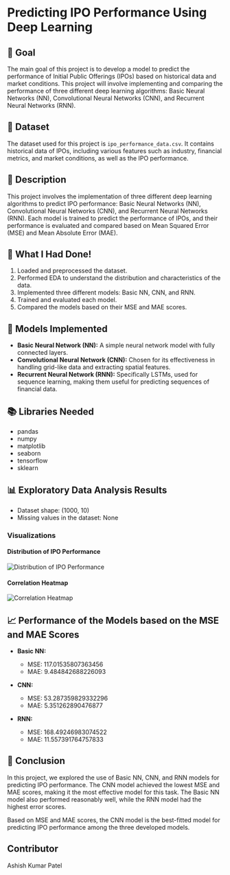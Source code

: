 # Predicting IPO Performance Using Deep Learning

## 🎯 Goal
The main goal of this project is to develop a model to predict the performance of Initial Public Offerings (IPOs) based on historical data and market conditions. This project will involve implementing and comparing the performance of three different deep learning algorithms: Basic Neural Networks (NN), Convolutional Neural Networks (CNN), and Recurrent Neural Networks (RNN).

## 🧵 Dataset
The dataset used for this project is `ipo_performance_data.csv`. It contains historical data of IPOs, including various features such as industry, financial metrics, and market conditions, as well as the IPO performance.

## 🧾 Description
This project involves the implementation of three different deep learning algorithms to predict IPO performance: Basic Neural Networks (NN), Convolutional Neural Networks (CNN), and Recurrent Neural Networks (RNN). Each model is trained to predict the performance of IPOs, and their performance is evaluated and compared based on Mean Squared Error (MSE) and Mean Absolute Error (MAE).

## 🧮 What I Had Done!
1. Loaded and preprocessed the dataset.
2. Performed EDA to understand the distribution and characteristics of the data.
3. Implemented three different models: Basic NN, CNN, and RNN.
4. Trained and evaluated each model.
5. Compared the models based on their MSE and MAE scores.

## 🚀 Models Implemented
- **Basic Neural Network (NN):** A simple neural network model with fully connected layers.
- **Convolutional Neural Network (CNN):** Chosen for its effectiveness in handling grid-like data and extracting spatial features.
- **Recurrent Neural Network (RNN):** Specifically LSTMs, used for sequence learning, making them useful for predicting sequences of financial data.

## 📚 Libraries Needed
- pandas
- numpy
- matplotlib
- seaborn
- tensorflow
- sklearn

## 📊 Exploratory Data Analysis Results
- Dataset shape: (1000, 10)
- Missing values in the dataset: None

### Visualizations
#### Distribution of IPO Performance
![Distribution of IPO Performance](images/ipo_performance_distribution.png)

#### Correlation Heatmap
![Correlation Heatmap](images/correlation_heatmap.png)

## 📈 Performance of the Models based on the MSE and MAE Scores

- **Basic NN:**
  - MSE: 117.01535807363456
  - MAE: 9.484842688226093

- **CNN:**
  - MSE: 53.287359829332296
  - MAE: 5.351262890476877

- **RNN:**
  - MSE: 168.49246983074522
  - MAE: 11.557391764757833

## 📢 Conclusion
In this project, we explored the use of Basic NN, CNN, and RNN models for predicting IPO performance. The CNN model achieved the lowest MSE and MAE scores, making it the most effective model for this task. The Basic NN model also performed reasonably well, while the RNN model had the highest error scores.

Based on MSE and MAE scores, the CNN model is the best-fitted model for predicting IPO performance among the three developed models.

## Contributor
Ashish Kumar Patel

